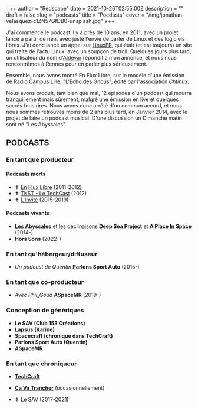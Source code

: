 +++
author = "Redscape"
date = 2021-10-26T02:55:00Z
description = ""
draft = false
slug = "podcasts"
title = "Pocdasts"
cover = "/img/jonathan-velasquez-c1ZN57GfDB0-unsplash.jpg"
+++

J'ai commencé le podcast il y a près de 10 ans, en 2011, avec un projet lancé à partir de rien, avec juste l'envie de parler de Linux et des logiciels libres.
J'ai donc lancé un appel sur [LinuxFR](https://linuxfr.org), qui était (et est toujours) un site qui traite de l'actu Linux, avec un soupçon de troll. Quelques jours plus tard, un utilisateur  du nom d'[Aldevar](https://twitter.com/landvarx) répondit à mon annonce, et nous nous rencontrâmes à Rennes pour en parler plus sérieusement.

Ensemble, nous avons monté En Flux Libre, sur le modèle d'une émission de Radio Campus Lille, ["L'Echo des Gnous"](https://www.echodesgnous.org/), édité par l'association *Chtinux*.

Nous avons produit, tant bien que mal, 12 épisodes d'un podcast qui mourra tranquillement mais sûrement, malgré une émission en live et quelques sacrés fous rires.
Nous avons donc arrêté d'un commun accord, et nous nous sommes retrouvés moins de 2 ans plus tard, en Janvier 2014, avec le projet de faire un podcast musical. D'une discussion un Dimanche matin sont né "Les Abyssales".

## PODCASTS

### En tant que producteur

#### Podcasts morts

- ✝️ [En Flux Libre](https://enfluxlibre.lepodcast.fr) (2011-2012)
- ✝️ [TKST - Le TechCast](https://tkst.lepodcast.fr) (2012)
- ✝️ [L'Invité](https://linvite.lepodcast.fr) (2015-2019)

#### Podcasts vivants

- [**Les Abyssales**](https://lesabyssales.lepodcast.fr) et les déclinaisons **Deep Sea Project** et **A Place In Space** (2014-)
- **Hors Sons** (2022-)

### En tant qu'hébergeur/diffuseur
- *Un podcast de Quentin* **Parlons Sport Auto** (2015-)

### En tant que co-producteur
- *Avec Phil_Goud* **ASpaceMR** (2019-)

### Conception de génériques
- **Le SAV (Club 153 Créations)**
- **Lapsus (Karine)**
- **Spacecraft (chronique dans TechCraft)**
- **Parlons Sport Auto (Quentin)**
- **ASpaceMR**


### En tant que chroniqueur

- [**TechCraft**](https://quenton57.lepodcast.fr)
- [**Ca Va Trancher**](https://cavatrancher.lepodcast.fr) (occasionnellement)

- ✝️ Le SAV (2017-2021)


